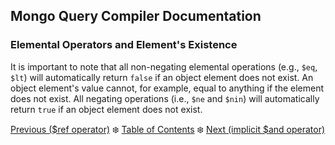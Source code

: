 ## Mongo Query Compiler Documentation

### Elemental Operators and Element's Existence

It is important to note that all non-negating elemental operations (e.g., `$eq`, 
`$lt`) will automatically return `false` if an object element does not exist. An
object element's value cannot, for example, equal to anything if the element 
does not exist.  All negating operations (i.e., `$ne` and `$nin`) will 
automatically return `true` if an object element does not exist.

[Previous ($ref operator)](./specialty/ref.md) :snowflake: 
[Table of Contents](../../README.md) :snowflake: 
[Next (implicit $and operator)](../logical/implicit-and.md)
